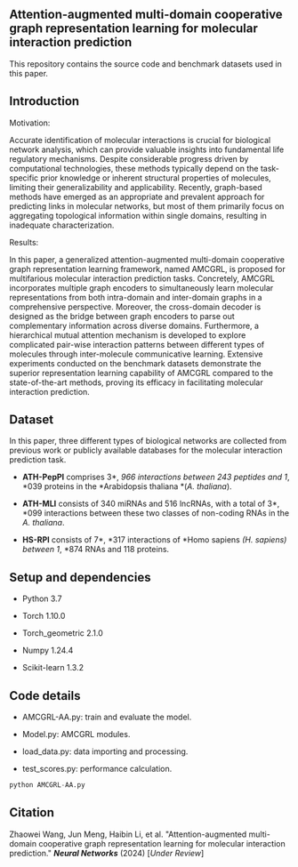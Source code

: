 ## Attention-augmented multi-domain cooperative graph representation learning for molecular interaction prediction

This repository contains the source code and benchmark datasets used in this paper.

## Introduction

Motivation:&#x20;

Accurate identification of molecular interactions is crucial for biological network analysis, which can provide valuable insights into fundamental life regulatory mechanisms. Despite considerable progress driven by computational technologies, these methods typically depend on the task-specific prior knowledge or inherent structural properties of molecules, limiting their generalizability and applicability. Recently, graph-based methods have emerged as an appropriate and prevalent approach for predicting links in molecular networks, but most of them primarily focus on aggregating topological information within single domains, resulting in inadequate characterization.

Results:

In this paper, a generalized attention-augmented multi-domain cooperative graph representation learning framework, named AMCGRL, is proposed for multifarious molecular interaction prediction tasks. Concretely, AMCGRL incorporates multiple graph encoders to simultaneously learn molecular representations from both intra-domain and inter-domain graphs in a comprehensive perspective. Moreover, the cross-domain decoder is designed as the bridge between graph encoders to parse out complementary information across diverse domains. Furthermore, a hierarchical mutual attention mechanism is developed to explore complicated pair-wise interaction patterns between different types of molecules through inter-molecule communicative learning. Extensive experiments conducted on the benchmark datasets demonstrate the superior representation learning capability of AMCGRL compared to the state-of-the-art methods, proving its efficacy in facilitating molecular interaction prediction.



## Dataset

In this paper, three different types of biological networks are collected from previous work or publicly available databases for the molecular interaction prediction task.

*   **ATH-PepPI** comprises 3*, *966 interactions between 243 peptides and 1*, *039 proteins in the *Arabidopsis thaliana *(*A. thaliana*).

*   **ATH-MLI** consists of 340 miRNAs and 516 lncRNAs, with a total of 3*, *099 interactions between these two classes of non-coding RNAs in the *A. thaliana*.

*   **HS-RPI** consists of 7*, *317 interactions of *Homo sapiens *(*H. sapiens*) between 1*, *874 RNAs and 118 proteins.

## Setup and dependencies

*   Python 3.7

*   Torch 1.10.0

*   Torch\_geometric 2.1.0&#x20;

*   Numpy 1.24.4&#x20;

*   Scikit-learn 1.3.2

## Code details

*   AMCGRL-AA.py: train and evaluate the model.

*   Model.py: AMCGRL modules.

*   load\_data.py: data importing and processing.

*   test\_scores.py: performance calculation.

```python
python AMCGRL-AA.py
```

## Citation

Zhaowei Wang, Jun Meng, Haibin Li, et al. "Attention-augmented multi-domain cooperative graph representation learning for molecular interaction prediction."   ***Neural Networks*** (2024) \[*Under Review*]
